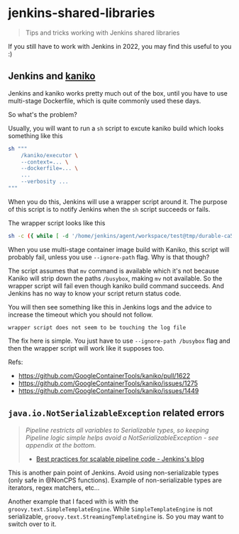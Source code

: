 # jenkins-shared-libraries

> Tips and tricks working with Jenkins shared libraries

If you still have to work with Jenkins in 2022, you may find this useful to you :)


## Jenkins and [kaniko](https://github.com/GoogleContainerTools/kaniko)

Jenkins and kaniko works pretty much out of the box, until you have to use multi-stage Dockerfile, which is quite commonly used these days.

So what's the problem?

Usually, you will want to run a `sh` script to excute kaniko build which looks something like this

```sh
sh """
    /kaniko/executor \
    --context=... \
    --dockerfile=... \
    ...
    --verbosity ...
"""
```

When you do this, Jenkins will use a wrapper script around it. The purpose of this script is to notify Jenkins when the `sh` script succeeds or fails.

The wrapper script looks like this

```sh
sh -c ({ while [ -d '/home/jenkins/agent/workspace/test@tmp/durable-ca5ae635' -a \! -f '/home/jenkins/agent/workspace/test@tmp/durable-ca5ae635/jenkins-result.txt' ]; do touch '/home/jenkins/agent/workspace/test@tmp/durable-ca5ae635/jenkins-log.txt'; sleep 3; done } & jsc=durable-16856647925e219f4405aa6c51dc26b2; JENKINS_SERVER_COOKIE=$jsc 'sh' -xe  '/home/jenkins/agent/workspace/test@tmp/durable-ca5ae635/script.sh' > '/home/jenkins/agent/workspace/test@tmp/durable-ca5ae635/jenkins-log.txt' 2>&1; echo $? > '/home/jenkins/agent/workspace/test@tmp/durable-ca5ae635/jenkins-result.txt.tmp'; mv '/home/jenkins/agent/workspace/test@tmp/durable-ca5ae635/jenkins-result.txt.tmp' '/home/jenkins/agent/workspace/test@tmp/durable-ca5ae635/jenkins-result.txt'; wait) >&- 2>&- &
```

When you use multi-stage container image build with Kaniko, this script will probably fail, unless you use `--ignore-path` flag. Why is that though?

The script assumes that `mv` command is available which it's not because Kaniko will strip down the paths `/busybox`, making `mv` not available. So the wrapper script will fail even though kaniko build command succeeds. And Jenkins has no way to know your script return status code.

You will then see something like this in Jenkins logs and the advice to increase the timeout which you should not follow.

```
wrapper script does not seem to be touching the log file 
```

The fix here is simple. You just have to use `--ignore-path /busybox` flag and then the wrapper script will work like it supposes too.

Refs:

- https://github.com/GoogleContainerTools/kaniko/pull/1622
- https://github.com/GoogleContainerTools/kaniko/issues/1275
- https://github.com/GoogleContainerTools/kaniko/issues/1449


## `java.io.NotSerializableException` related errors

> *Pipeline restricts all variables to Serializable types, so keeping Pipeline logic simple helps avoid a NotSerializableException - see appendix at the bottom.*
> - [Best practices for scalable pipeline code - Jenkins's blog](https://www.jenkins.io/blog/2017/02/01/pipeline-scalability-best-practice/)

This is another pain point of Jenkins. Avoid using non-serializable types (only safe in @NonCPS functions). Example of non-serializable types are iterators, regex matchers, etc...

Another example that I faced with is with the `groovy.text.SimpleTemplateEngine`. While `SimpleTemplateEngine` is not serializable, `groovy.text.StreamingTemplateEngine` is. So you may want to switch over to it.


